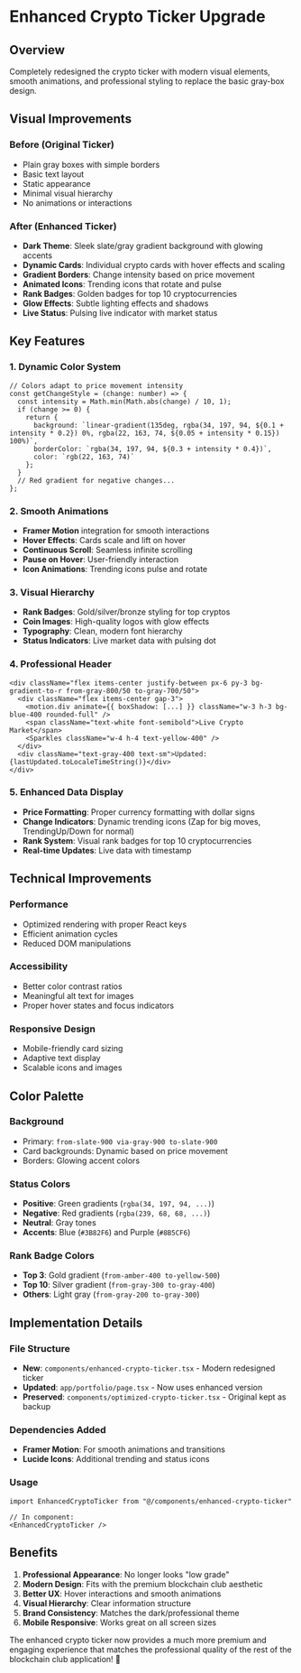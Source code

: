# Enhanced Crypto Ticker Upgrade

## Overview
Completely redesigned the crypto ticker with modern visual elements, smooth animations, and professional styling to replace the basic gray-box design.

## Visual Improvements

### **Before (Original Ticker)**
- Plain gray boxes with simple borders
- Basic text layout
- Static appearance
- Minimal visual hierarchy
- No animations or interactions

### **After (Enhanced Ticker)**
- **Dark Theme**: Sleek slate/gray gradient background with glowing accents
- **Dynamic Cards**: Individual crypto cards with hover effects and scaling
- **Gradient Borders**: Change intensity based on price movement
- **Animated Icons**: Trending icons that rotate and pulse
- **Rank Badges**: Golden badges for top 10 cryptocurrencies
- **Glow Effects**: Subtle lighting effects and shadows
- **Live Status**: Pulsing live indicator with market status

## Key Features

### **1. Dynamic Color System**
```tsx
// Colors adapt to price movement intensity
const getChangeStyle = (change: number) => {
  const intensity = Math.min(Math.abs(change) / 10, 1);
  if (change >= 0) {
    return {
      background: `linear-gradient(135deg, rgba(34, 197, 94, ${0.1 + intensity * 0.2}) 0%, rgba(22, 163, 74, ${0.05 + intensity * 0.15}) 100%)`,
      borderColor: `rgba(34, 197, 94, ${0.3 + intensity * 0.4})`,
      color: `rgb(22, 163, 74)`
    };
  }
  // Red gradient for negative changes...
};
```

### **2. Smooth Animations**
- **Framer Motion** integration for smooth interactions
- **Hover Effects**: Cards scale and lift on hover
- **Continuous Scroll**: Seamless infinite scrolling
- **Pause on Hover**: User-friendly interaction
- **Icon Animations**: Trending icons pulse and rotate

### **3. Visual Hierarchy**
- **Rank Badges**: Gold/silver/bronze styling for top cryptos
- **Coin Images**: High-quality logos with glow effects
- **Typography**: Clean, modern font hierarchy
- **Status Indicators**: Live market data with pulsing dot

### **4. Professional Header**
```tsx
<div className="flex items-center justify-between px-6 py-3 bg-gradient-to-r from-gray-800/50 to-gray-700/50">
  <div className="flex items-center gap-3">
    <motion.div animate={{ boxShadow: [...] }} className="w-3 h-3 bg-blue-400 rounded-full" />
    <span className="text-white font-semibold">Live Crypto Market</span>
    <Sparkles className="w-4 h-4 text-yellow-400" />
  </div>
  <div className="text-gray-400 text-sm">Updated: {lastUpdated.toLocaleTimeString()}</div>
</div>
```

### **5. Enhanced Data Display**
- **Price Formatting**: Proper currency formatting with dollar signs
- **Change Indicators**: Dynamic trending icons (Zap for big moves, TrendingUp/Down for normal)
- **Rank System**: Visual rank badges for top 10 cryptocurrencies
- **Real-time Updates**: Live data with timestamp

## Technical Improvements

### **Performance**
- Optimized rendering with proper React keys
- Efficient animation cycles
- Reduced DOM manipulations

### **Accessibility**
- Better color contrast ratios
- Meaningful alt text for images
- Proper hover states and focus indicators

### **Responsive Design**
- Mobile-friendly card sizing
- Adaptive text display
- Scalable icons and images

## Color Palette

### **Background**
- Primary: `from-slate-900 via-gray-900 to-slate-900`
- Card backgrounds: Dynamic based on price movement
- Borders: Glowing accent colors

### **Status Colors**
- **Positive**: Green gradients (`rgba(34, 197, 94, ...)`)
- **Negative**: Red gradients (`rgba(239, 68, 68, ...)`)
- **Neutral**: Gray tones
- **Accents**: Blue (`#3B82F6`) and Purple (`#8B5CF6`)

### **Rank Badge Colors**
- **Top 3**: Gold gradient (`from-amber-400 to-yellow-500`)
- **Top 10**: Silver gradient (`from-gray-300 to-gray-400`)
- **Others**: Light gray (`from-gray-200 to-gray-300`)

## Implementation Details

### **File Structure**
- **New**: `components/enhanced-crypto-ticker.tsx` - Modern redesigned ticker
- **Updated**: `app/portfolio/page.tsx` - Now uses enhanced version
- **Preserved**: `components/optimized-crypto-ticker.tsx` - Original kept as backup

### **Dependencies Added**
- **Framer Motion**: For smooth animations and transitions
- **Lucide Icons**: Additional trending and status icons

### **Usage**
```tsx
import EnhancedCryptoTicker from "@/components/enhanced-crypto-ticker"

// In component:
<EnhancedCryptoTicker />
```

## Benefits

1. **Professional Appearance**: No longer looks "low grade"
2. **Modern Design**: Fits with the premium blockchain club aesthetic
3. **Better UX**: Hover interactions and smooth animations
4. **Visual Hierarchy**: Clear information structure
5. **Brand Consistency**: Matches the dark/professional theme
6. **Mobile Responsive**: Works great on all screen sizes

The enhanced crypto ticker now provides a much more premium and engaging experience that matches the professional quality of the rest of the blockchain club application! 🚀
